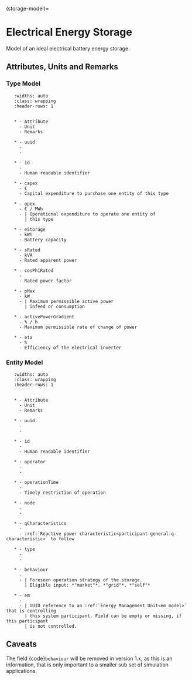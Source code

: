 (storage-model)=

# Electrical Energy Storage

Model of an ideal electrical battery energy storage.

## Attributes, Units and Remarks

### Type Model

```{list-table}
   :widths: auto
   :class: wrapping
   :header-rows: 1


   * - Attribute
     - Unit
     - Remarks

   * - uuid
     -
     -

   * - id
     -
     - Human readable identifier

   * - capex
     - €
     - Capital expenditure to purchase one entity of this type

   * - opex
     - € / MWh
     - | Operational expenditure to operate one entity of
       | this type

   * - eStorage
     - kWh
     - Battery capacity

   * - sRated
     - kVA
     - Rated apparent power

   * - cosPhiRated
     -
     - Rated power factor

   * - pMax
     - kW
     - | Maximum permissible active power
       | infeed or consumption

   * - activePowerGradient
     - % / h
     - Maximum permissible rate of change of power

   * - eta
     - %
     - Efficiency of the electrical inverter

```

### Entity Model

```{list-table}
   :widths: auto
   :class: wrapping
   :header-rows: 1


   * - Attribute
     - Unit
     - Remarks

   * - uuid
     -
     -

   * - id
     -
     - Human readable identifier

   * - operator
     -
     -

   * - operationTime
     -
     - Timely restriction of operation

   * - node
     -
     -

   * - qCharacteristics
     -
     - :ref:`Reactive power characteristic<participant-general-q-characteristic>` to follow

   * - type
     -
     -

   * - behaviour
     -
     - | Foreseen operation strategy of the storage.
       | Eligible input: *"market"*, *"grid"*, *"self"*
       
   * - em
     -
     - | UUID reference to an :ref:`Energy Management Unit<em_model>` that is controlling
       | this system participant. Field can be empty or missing, if this participant
       | is not controlled.

```

## Caveats

The field {code}`behaviour` will be removed in version 1.x, as this is an information, that is only important to a
smaller sub set of simulation applications.
